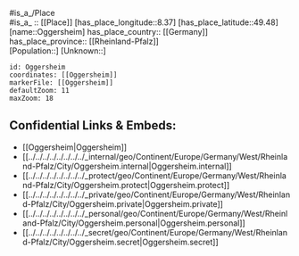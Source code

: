﻿---
location: [49.48,8.37] 
mapzoom: [7,12] 
mapmarker: city 
type: City
tags:
- geo/City


SpocWebEntityId: 33077
isDeleted: false
confidential: public

---
#is_a_/Place  
#is_a_ :: [[Place]] 
[has_place_longitude::8.37] 
[has_place_latitude::49.48] 
[name::Oggersheim] 
has_place_country:: [[Germany]]  
has_place_province:: [[Rheinland-Pfalz]]  
[Population::] 
[Unknown::] 


```leaflet
id: Oggersheim
coordinates: [[Oggersheim]] 
markerFile: [[Oggersheim]] 
defaultZoom: 11 
maxZoom: 18
```


## Confidential Links & Embeds: 
- [[Oggersheim|Oggersheim]]  
- [[../../../../../../../../_internal/geo/Continent/Europe/Germany/West/Rheinland-Pfalz/City/Oggersheim.internal|Oggersheim.internal]] 
- [[../../../../../../../../_protect/geo/Continent/Europe/Germany/West/Rheinland-Pfalz/City/Oggersheim.protect|Oggersheim.protect]] 
- [[../../../../../../../../_private/geo/Continent/Europe/Germany/West/Rheinland-Pfalz/City/Oggersheim.private|Oggersheim.private]] 
- [[../../../../../../../../_personal/geo/Continent/Europe/Germany/West/Rheinland-Pfalz/City/Oggersheim.personal|Oggersheim.personal]] 
- [[../../../../../../../../_secret/geo/Continent/Europe/Germany/West/Rheinland-Pfalz/City/Oggersheim.secret|Oggersheim.secret]] 

